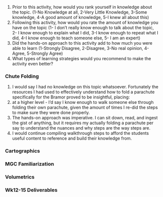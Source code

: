 1.	Prior to this activity, how would you rank yourself in knowledge about the topic. (1-No Knowledge at all, 2-Very Little Knowledge, 3-Some knowledge, 4-A good amount of knowledge, 5-I knew all about this)
2.	Following this activity, how would you rate the amount of knowledge you have on the topic (1- I don’t really know enough to talk about the topic, 2- I know enough to explain what I did, 3-I know enough to repeat what I did, 4-I know enough to teach someone else, 5- I am an expert)
3.	Did the hands-on approach to this activity add to how much you were able to learn (1-Strongly Disagree, 2-Disagree, 3-No real opinion, 4-Agree, 5-Strongly Agree)
4.	What types of learning strategies would you recommend to make the activity even better?


### Chute Folding
1.	I would say I had no knowledge on this topic whatsoever. Fortunately the resources I had used to effectively understand how to fold a parachute specifically for the Bramor proved to be insightful, placing:
2.	at a higher level - I’d say I know enough to walk someone else through folding their own parachute, given the amount of times I re-did the steps to make sure they were done properly. 
3.	The hands-on approach was imperative. I can sit down, read, and ingest the gist of anything, but it requires my actually folding a parachute per say to understand the nuances and why steps are the way steps are.
4.	I would continue compiling walkthrough steps to afford the students useful content to reference and build their knowledge from.

### Cartographics
### MGC Familiarization
### Volumetrics
### Wk12-15 Deliverables 

